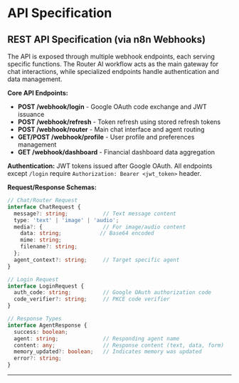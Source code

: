 # API Specification

## REST API Specification (via n8n Webhooks)
The API is exposed through multiple webhook endpoints, each serving specific functions. The Router AI workflow acts as the main gateway for chat interactions, while specialized endpoints handle authentication and data management.

**Core API Endpoints:**
*   **POST /webhook/login** - Google OAuth code exchange and JWT issuance
*   **POST /webhook/refresh** - Token refresh using stored refresh tokens  
*   **POST /webhook/router** - Main chat interface and agent routing
*   **GET/POST /webhook/profile** - User profile and preferences management
*   **GET /webhook/dashboard** - Financial dashboard data aggregation

**Authentication:** JWT tokens issued after Google OAuth. All endpoints except `/login` require `Authorization: Bearer <jwt_token>` header.

**Request/Response Schemas:**

```typescript
// Chat/Router Request
interface ChatRequest {
  message?: string;           // Text message content
  type: 'text' | 'image' | 'audio';
  media?: {                   // For image/audio content
    data: string;            // Base64 encoded
    mime: string;
    filename?: string;
  };
  agent_context?: string;     // Target specific agent
}

// Login Request
interface LoginRequest {
  auth_code: string;          // Google OAuth authorization code
  code_verifier?: string;     // PKCE code verifier
}

// Response Types
interface AgentResponse {
  success: boolean;
  agent: string;              // Responding agent name
  content: any;               // Response content (text, data, form)
  memory_updated?: boolean;   // Indicates memory was updated
  error?: string;
}
```

---
